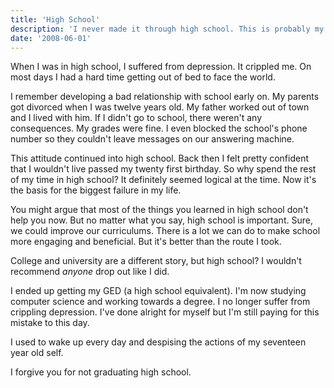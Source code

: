 ```yaml
---
title: 'High School'
description: 'I never made it through high school. This is probably my biggest failure.'
date: '2008-06-01'
---
```


When I was in high school, I suffered from depression. It crippled me. On most days I had a hard time getting out of bed to face the world.

I remember developing a bad relationship with school early on. My parents got divorced when I was twelve years old. My father worked out of town and I lived with him. If I didn't go to school, there weren't any consequences. My grades were fine. I even blocked the school's phone number so they couldn't leave messages on our answering machine.

This attitude continued into high school. Back then I felt pretty confident that I wouldn't live passed my twenty first birthday. So why spend the rest of my time in high school? It definitely seemed logical at the time. Now it's the basis for the biggest failure in my life.

You might argue that most of the things you learned in high school don't help you now. But no matter what you say, high school is important. Sure, we could improve our curriculums. There is a lot we can do to make school more engaging and beneficial. But it's better than the route I took.

College and university are a different story, but high school? I wouldn't recommend _anyone_ drop out like I did.

I ended up getting my GED (a high school equivalent). I'm now studying computer science and working towards a degree. I no longer suffer from crippling depression. I've done alright for myself but I'm still paying for this mistake to this day.

I used to wake up every day and despising the actions of my seventeen year old self.

I forgive you for not graduating high school.
